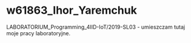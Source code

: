 # w61863_Ihor_Yaremchuk
LABORATORIUM_Programming_4IID-IoT/2019-SL03 - umieszczam tutaj moje pracy laboratoryjne.
